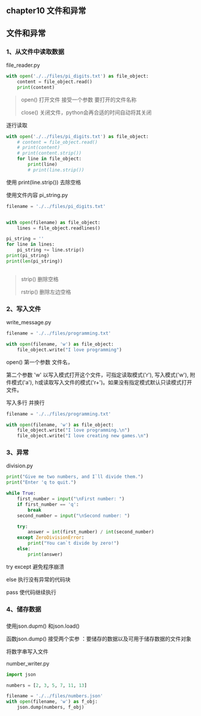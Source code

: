 ## chapter10 文件和异常



## 文件和异常

### 1、从文件中读取数据



file_reader.py

```python
with open('./../files/pi_digits.txt') as file_object:
    content = file_object.read()
    print(content)
```



> open() 打开文件 接受一个参数 要打开的文件名称
>
> close() 关闭文件，python会再合适的时间自动将其关闭



逐行读取

```python
with open('./../files/pi_digits.txt') as file_object:
    # content = file_object.read()
    # print(content)
    # print(content.strip())
    for line in file_object:
        print(line)
        # print(line.strip())
```



使用 print(line.strip()) 去除空格



使用文件内容 pi_string.py

```python
filename = './../files/pi_digits.txt'


with open(filename) as file_object:
    lines = file_object.readlines()

pi_string = ''
for line in lines:
    pi_string += line.strip()
print(pi_string)
print(len(pi_string))
    
```



>  strip() 删除空格
>
> rstrip() 删除左边空格



### 2、写入文件



write_message.py

```python
filename = './../files/programming.txt'

with open(filename, 'w') as file_object:
    file_object.write("I love programming")
```



open()  第一个参数 文件名， 

第二个参数 'w' 以写入模式打开这个文件，可指定读取模式('r'), 写入模式('w'), 附件模式('a'), h或读取写入文件的模式('r+')。如果没有指定模式默认只读模式打开文件。



写入多行 并换行

```python
filename = './../files/programming.txt'

with open(filename, 'w') as file_object:
    file_object.write("I love programming.\n")
    file_object.write("I love creating new games.\n")
```





### 3、异常



division.py

```python
print("Give me two numbers, and I`ll divide them.")
print("Enter 'q to quit.")

while True:
    first_number = input("\nFirst number: ")
    if first_number == 'q':
        break
    second_number = input("\nSecond number: ")

    try:
        answer = int(first_number) / int(second_number)
    except ZeroDivisionError:
        print("You can`t divide by zero!")
    else:
        print(answer)
```

try except 避免程序崩溃

else 执行没有异常的代码块

pass 使代码继续执行



### 4、储存数据

### 

使用json.dupm() 和json.load()

函数json.dump() 接受两个实参 ：要储存的数据以及可用于储存数据的文件对象



将数字串写入文件

number_writer.py



```python
import json

numbers = [2, 3, 5, 7, 11, 13]

filename = './../files/numbers.json'
with open(filename, 'w') as f_obj:
    json.dump(numbers, f_obj)
```
